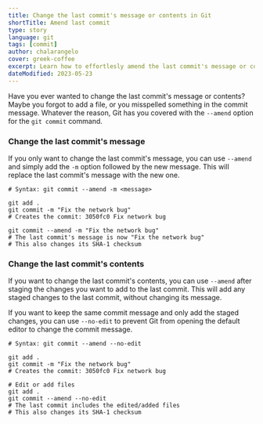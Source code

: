 ```yaml
---
title: Change the last commit's message or contents in Git
shortTitle: Amend last commit
type: story
language: git
tags: [commit]
author: chalarangelo
cover: greek-coffee
excerpt: Learn how to effortlesly amend the last commit's message or contents using Git and fix any mistakes you might have made.
dateModified: 2023-05-23
---
```


Have you ever wanted to change the last commit's message or contents? Maybe you forgot to add a file, or you misspelled something in the commit message. Whatever the reason, Git has you covered with the `--amend` option for the `git commit` command.

### Change the last commit's message

If you only want to change the last commit's message, you can use `--amend` and simply add the `-m` option followed by the new message. This will replace the last commit's message with the new one.

```shell
# Syntax: git commit --amend -m <message>

git add .
git commit -m "Fix the network bug"
# Creates the commit: 3050fc0 Fix network bug

git commit --amend -m "Fix the network bug"
# The last commit's message is now "Fix the network bug"
# This also changes its SHA-1 checksum
```

### Change the last commit's contents

If you want to change the last commit's contents, you can use `--amend` after staging the changes you want to add to the last commit. This will add any staged changes to the last commit, without changing its message.

If you want to keep the same commit message and only add the staged changes, you can use `--no-edit` to prevent Git from opening the default editor to change the commit message.

```shell
# Syntax: git commit --amend --no-edit

git add .
git commit -m "Fix the network bug"
# Creates the commit: 3050fc0 Fix network bug

# Edit or add files
git add .
git commit --amend --no-edit
# The last commit includes the edited/added files
# This also changes its SHA-1 checksum
```

